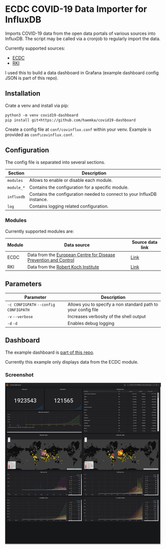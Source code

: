 # ECDC COVID-19 Data Importer for InfluxDB

Imports COVID-19 data from the open data portals of various sources into
InfluxDB. The script may be called via a cronjob to regularly import the data.

Currently supported sources:
 - [ECDC](https://www.ecdc.europa.eu/en/publications-data/download-todays-data-geographic-distribution-covid-19-cases-worldwide)
 - [RKI](https://hub.arcgis.com/datasets/dd4580c810204019a7b8eb3e0b329dd6_0)

I used this to build a data dashboard in Grafana (example dashboard config JSON
is part of this repo).

## Installation

Crate a venv and install via pip:

```
python3 -m venv covid19-dashboard
pip install git+https://github.com/haemka/covid19-dashboard
```

Create a config file at `conf/covinflux.conf` within your venv. Example is
provided as `conf\covinflux.conf`. 

## Configuration

The config file is separated into several sections.

| Section    | Description |
|---|---|
| `modules`  | Allows to enable or disable each module. |
| `module_*` | Contains the configuration for a specific module. |
| `influxdb` | Contains the configuration needed to connect to your InfluxDB instance. |
| `log`      | Contains logging related configuration. |

### Modules

Currently supported modules are:

| Module | Data source | Source data link | 
|---|---|---|
| ECDC | Data from the [European Centre for Disease Prevention and Control](https://www.ecdc.europa.eu/en) |  [Link](https://www.ecdc.europa.eu/en/publications-data/download-todays-data-geographic-distribution-covid-19-cases-worldwide) |
| RKI | Data from the [Robert Koch Institute](https://www.rki.de/EN/Home/homepage_node.html) | [Link](https://hub.arcgis.com/datasets/dd4580c810204019a7b8eb3e0b329dd6_0) |

## Parameters

| Parameter | Description |
|---|---|
| `-c CONFIGPATH` `--config CONFIGPATH` | Allows you to specify a non standard path to your config file |
| `-v` `--verbose` | Increases verbosity of the shell output |
| `-d` `-d` | Enables debug logging |

## Dashboard

The example dashboard is [part of this repo](ttps://github.com/haemka/covid19-dashboard/blob/master/dashboard/grafana-dashboard.json).

Currently this example only displays data from the ECDC module.

### Screenshot

![Example Screenshot](https://raw.githubusercontent.com/haemka/covid19-dashboard/master/screenshot.png)
